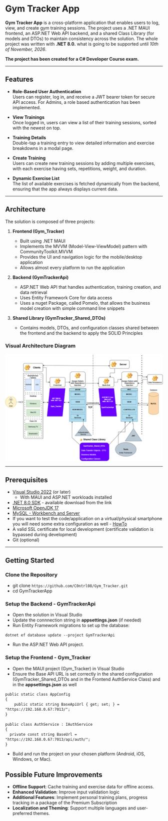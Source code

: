 # Gym Tracker App

**Gym Tracker App** is a cross-platform application that enables users to log, view, and create gym training sessions. The project uses a .NET MAUI frontend, an ASP.NET Web API backend, and a shared Class Library (for models and DTOs) to maintain consistency across the solution. The whole project was written with **.NET 8.0.** what is going to be supported until *10th of November, 2026*.

**The project has been created for a C# Developer Course exam.** 

---

## Features

- **Role-Based User Authentication**  
  Users can register, log in, and receive a JWT bearer token for secure API access. For Admins, a role based authentication has been implemented.

- **View Trainings**  
  Once logged in, users can view a list of their training sessions, sorted with the newest on top.

- **Training Details**  
  Double-tap a training entry to view detailed information and exercise breakdowns in a modal page.

- **Create Training**  
  Users can create new training sessions by adding multiple exercises, with each exercise having sets, repetitions, weight, and duration.

- **Dynamic Exercise List**  
  The list of available exercises is fetched dynamically from the backend, ensuring that the app always displays current data.

---

## Architecture

The solution is composed of three projects:

1. **Frontend (Gym_Tracker)**  
   - Built using .NET MAUI
   - Implements the MVVM (Model-View-ViewModel) pattern with CommunityToolkit.MVVM
   - Provides the UI and navigation logic for the mobile/desktop application
   - Allows almost every platform to run the application

2. **Backend (GymTrackerApi)**  
   - ASP.NET Web API that handles authentication, training creation, and data retrieval  
   - Uses Entity Framework Core for data access
   - Uses a nuget Package, called Pomelo, that allows the business model creation with simple command line snippets

3. **Shared Library (GymTracker_Shared_DTOs)**  
   - Contains models, DTOs, and configuration classes shared between the frontend and the backend to apply the SOLID Principles

### Visual Architecture Diagram

![Architecture Diagram](images/System-Architecture.png)

---

## Prerequisites

- [Visual Studio 2022](https://visualstudio.microsoft.com/) (or later)
  - With MAUI and ASP.NET workloads installed
- [.NET 8.0 SDK](https://dotnet.microsoft.com/en-us/download/dotnet/8.0) - available download from the link
- [Microsoft OpenJDK 17](https://learn.microsoft.com/en-gb/java/openjdk/download#openjdk-17)
- [MySQL - Workbench and Server](https://dev.mysql.com/downloads/installer/)
- If you want to test the code/application on a virtual/physical smartphone you will need some extra configuration as well - [HowTo](https://learn.microsoft.com/en-us/dotnet/maui/android/device/setup?view=net-maui-8.0)
- A valid SSL certificate for local development (certificate validation is bypassed during development)
- Git (optional)

---

## Getting Started

### Clone the Repository

- git clone ```https://github.com/C0ntrl08/Gym_Tracker.git```
- cd GymTrackerApp

### Setup the Backend - GymTrackerApi
- Open the solution in Visual Studio
- Update the connnection string in **appsettings.json** (if needed)
- Run Entity Framework migrations to set up the database:
```
dotnet ef database update --project GymTrackerApi
```
- Run the ASP.NET Web API project.

### Setup the Frontend - Gym_Tracker

- Open the MAUI project (Gym_Tracker) in Visual Studio
- Ensure the Base API URL is set correctly in the shared configuration (GymTracker_Shared_DTOs and in the Frontend AuthService Class) and in the **appsettings.json** as well
```
public static class AppConfig
{
    public static string BaseApiUrl { get; set; } = "https://192.168.0.67:7013/";
}

public class AuthService : IAuthService
{
  private const string BaseUrl = "https://192.168.0.67:7013/api/auth/";
}
```
- Build and run the project on your chosen platform (Android, iOS, Windows, or Mac).

## Possible Future Improvements

- **Offline Support**: Cache training and exercise data for offline access.
- **Enhanced Validation**: Improve input validation logic
- **Additional Features**: Implement personal training plans, progress tracking in a package of the Premium Subscription
- **Localization and Theming**: Support multiple languages and user-preferred themes.